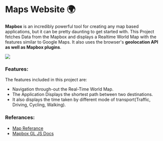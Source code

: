 # Maps Website 🌍


<b>Mapbox</b> is an incredibly powerful tool for creating any map based applications, but it can be pretty daunting to get started with. This Project fetches Data from the Mapbox and displays a Realtime World Map with the features similar to Google Maps. It also uses the browser's <b>geolocation API as well as Mapbox plugins</b>. 

<img src="https://github.com//Google-Map-Clone/blob/main/media/header-1.png" >

### Features:

The features included in this project are:

- Navigation through-out the Real-Time World Map.
- The Application Displays the shortest path between two destinations. 
- It also displays the time taken by different mode of transport(Traffic, Driving, Cycling, Walking).

### Referances:

- [Map Referance](https://www.youtube.com/watch?v=OySigNMXOZU)
- [Mapbox GL JS Docs](https://github.com/mapbox/mapbox-gl-js-docs)

